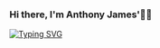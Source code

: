 ### Hi there, I'm Anthony James'👋🏻

[![Typing SVG](https://readme-typing-svg.demolab.com/?lines=I+am+a+Datascientist;Machine+Learning+Engineer;Neuroscientist)](https://git.io/typing-svg)
<!--
**CaptainJamesMaximus/CaptainJamesMaximus** is a ✨ _special_ ✨ repository because its `README.md` (this file) appears on your GitHub profile.

Here are some ideas to get you started:

- 🔭 I’m currently working on ...
- 🌱 I’m currently learning ...
- 👯 I’m looking to collaborate on ...
- 🤔 I’m looking for help with ...
- 💬 Ask me about ...
- 📫 How to reach me: ...
- 😄 Pronouns: ...
- ⚡ Fun fact: ...
-->
